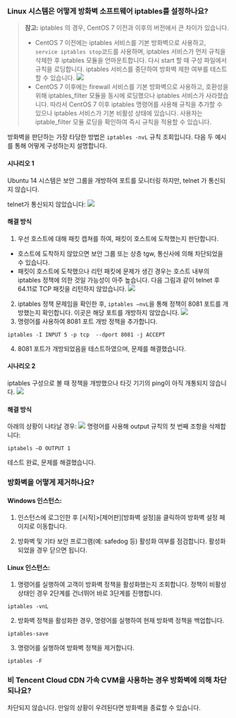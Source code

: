 ### Linux 시스템은 어떻게 방화벽 소프트웨어 iptables를 설정하나요?
> **참고:**
> iptables 의 경우, CentOS 7 이전과 이후의 버전에서 큰 차이가 있습니다.
> - CentOS 7 이전에는 iptables 서비스를 기본 방화벽으로 사용하고, `service iptables stop`코드를 사용하며, iptables 서비스가 먼저 규칙을 삭제한 후 iptables 모듈을 언마운트합니다. 다시 start 할 때 구성 파일에서 규칙을 로딩합니다. iptables 서비스를 중단하여 방화벽 제한 여부를 테스트할 수 있습니다.
> ![](https://main.qcloudimg.com/raw/5f65011fdbf237cc1b0a57c58126e210.png)
> - CentOS 7 이후에는 firewall 서비스를 기본 방화벽으로 사용하고, 호환성을 위해 iptables_filter 모듈을 동시에 로딩했으나 iptables 서비스가 사라졌습니다. 따라서 CentOS 7 이후 iptables 명령어를 사용해 규칙을 추가할 수 있으나 iptables 서비스가 기본 비활성 상태에 있습니다. 사용자는 iptable_filter 모듈 로딩을 확인하여 즉시 규칙을 적용할 수 있습니다.

방화벽을 판단하는 가장 타당한 방법은 `iptables -nvL` 규칙 조회입니다. 
다음 두 예시를 통해 어떻게 구성하는지 설명합니다. 
#### 시나리오 1
Ubuntu 14 시스템은 보안 그룹을 개방하여 포트를 모니터링 하지만, telnet 가 통신되지 않습니다.

telnet가 통신되지 않았습니다:
![](https://main.qcloudimg.com/raw/74c521a97d4b9dab64b85ce62ab2cf86.png)
#### 해결 방식
1. 우선 호스트에 대해 패킷 캡쳐를 하여, 패킷이 호스트에 도착했는지 판단합니다.
 - 호스트에 도착하지 않았으면 보안 그룹 또는 상층 tgw, 통신사에 의해 차단되었을 수 있습니다.
 - 패킷이 호스트에 도착했으나 리턴 패킷에 문제가 생긴 경우는 호스트 내부의 iptables 정책에 의한 것일 가능성이 아주 높습니다. 다음 그림과 같이 telnet 후 64.11로 TCP 패킷을 리턴하지 않았습니다.
![](https://main.qcloudimg.com/raw/1052893022c8786a9b7b0166a57ce16d.png)  

2. iptables 정책 문제임을 확인한 후, `iptables –nvL`을 통해 정책이 8081 포트를 개방했는지 확인합니다. 이곳은 해당 포트를 개방하지 않았습니다. 
![](https://main.qcloudimg.com/raw/1a27ae5cbfbf7260373cb53c6dd75780.png) 
3. 명령어를 사용하여 8081 포트 개방 정책을 추가합니다.
```
iptables -I INPUT 5 -p tcp  --dport 8081 -j ACCEPT
```
4. 8081 포트가 개방되었음을 테스트하였으며, 문제를 해결했습니다.  


#### 시나리오 2
iptables 구성으로 볼 때 정책을 개방했으나 타깃 기기의 ping이 아직 개통되지 않습니다.
![](https://main.qcloudimg.com/raw/46fdf4e20187c5b366c7773d73eb1cee.png)
#### 해결 방식
아래의 상황이 나타날 경우:
![](https://main.qcloudimg.com/raw/26447aa7e3ce053abb86607c3f873757.png)
명령어를 사용해 output 규칙의 첫 번째 조항을 삭제합니다:
```
iptabels –D OUTPUT 1
```
테스트 완료, 문제를 해결했습니다.

### 방화벽을 어떻게 제거하나요?
#### Windows 인스턴스:
1. 인스턴스에 로그인한 후 [시작]>[제어판][방화벽 설정]을 클릭하여 방화벽 설정 페이지로 이동합니다.

2. 방화벽 및 기타 보안 프로그램(예: safedog 등) 활성화 여부를 점검합니다. 활성화되었을 경우 닫으면 됩니다.

#### Linux 인스턴스:
1. 명령어를 실행하여 고객이 방화벽 정책을 활성화했는지 조회합니다. 정책이 비활성 상태인 경우 2단계를 건너뛰어 바로 3단계를 진행합니다.
```
iptables -vnL
```

2. 방화벽 정책을 활성화한 경우, 명령어를 실행하여 현재 방화벽 정책을 백업합니다.
```
iptables-save
```

3. 명령어를 실행하여 방화벽 정책을 제거합니다.
```
iptables -F
```

### 비 Tencent Cloud CDN 가속 CVM을 사용하는 경우 방화벽에 의해 차단되나요?
차단되지 않습니다. 만일의 상황이 우려된다면 방화벽을 종료할 수 있습니다.
